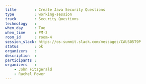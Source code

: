 ```yaml
---
title        : Create Java Security Questions
type         : working-session
track        : Security Questions
technology   :
when_day     : Tue
when_time    : PM-3
room_id      : room-4
session_slack: https://os-summit.slack.com/messages/CAUS05T9P
status       : ok
organizers   :
description  :
participants :
organizers   :
    - John Fitzgerald
    - Rachel Power
---
```

